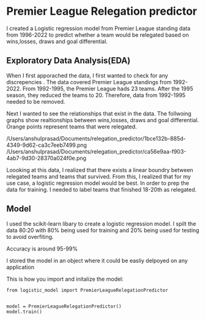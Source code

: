 
# Premier League Relegation predictor

I created a Logistic regression model from Premier League standing data from 1996-2022 to predict whether a team would be relegated based on wins,losses, draws and goal differential.




## Exploratory Data Analysis(EDA)

When I first apporached the data, I first wanted to check for any discrepencies . The data covered Premier League standings from 1992-2022. From 1992-1995, the Premier League hads 23 teams. After the 1995 season, they reduced the teams to 20. Therefore, data from 1992-1995 needed to be removed.

Next I wanted to see the relationships that exist in the data. The follwoing graphs show realtionships between  wins,losses, draws and goal differential. Orange points represent teams that were relegated.



/Users/anshulprasad/Documents/relegation_predictor/1bce132b-885d-4349-9d62-ca3c7eeb7499.png
/Users/anshulprasad/Documents/relegation_predictor/ca56e9aa-f903-4ab7-9d30-28370a024f0e.png

Loooking at this data, I realized that there exists a linear boundry between relegated teams and teams that survived. From this, I realized that for my use case, a logistic regression model would be best. In order to prep the data for training. I needed to label teams that finished 18-20th as relegated.

## Model

I used the scikit-learn libary to create a logistic regression model. I spilt the data 80:20 with 80% being used for training and 20% being used for testing to avoid overfiting.

Accuracy is around 95-99%

I stored the model in an object where it could be easliy delpoyed on any application

This is how you import and initalize the model:
```
from logistic_model import PremierLeagueRelegationPredictor


model = PremierLeagueRelegationPredictor()
model.train()

```
